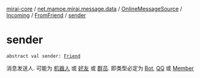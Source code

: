 [mirai-core](../../../../index.md) / [net.mamoe.mirai.message.data](../../../index.md) / [OnlineMessageSource](../../index.md) / [Incoming](../index.md) / [FromFriend](index.md) / [sender](./sender.md)

# sender

`abstract val sender: `[`Friend`](../../../../net.mamoe.mirai.contact/-friend/index.md)

消息发送人. 可能为 [机器人](../../../../net.mamoe.mirai/-bot/index.md) 或 [好友](../../../../net.mamoe.mirai.contact/-q-q/index.md) 或 [群员](../../../../net.mamoe.mirai.contact/-member/index.md).
即类型必定为 [Bot](../../../../net.mamoe.mirai/-bot/index.md), [QQ](../../../../net.mamoe.mirai.contact/-q-q/index.md) 或 [Member](../../../../net.mamoe.mirai.contact/-member/index.md)

